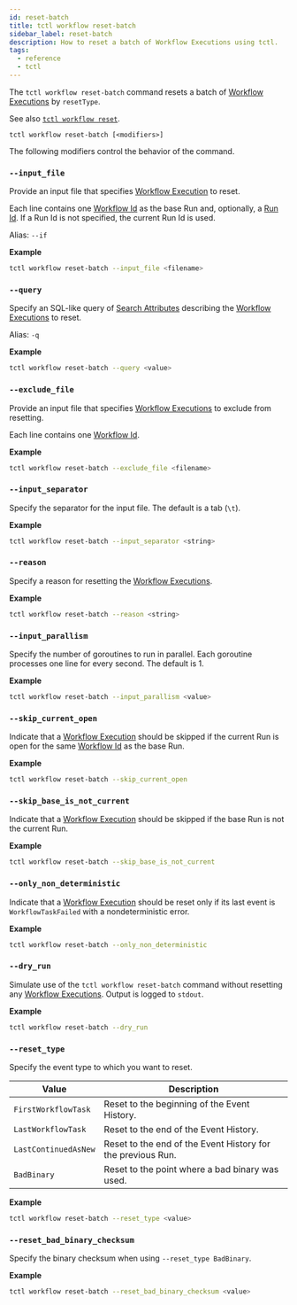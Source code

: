```yaml
---
id: reset-batch
title: tctl workflow reset-batch
sidebar_label: reset-batch
description: How to reset a batch of Workflow Executions using tctl.
tags:
  - reference
  - tctl
---
```


The `tctl workflow reset-batch` command resets a batch of [Workflow Executions](/concepts/what-is-a-workflow-execution) by `resetType`.

See also [`tctl workflow reset`](/tctl/workflow/reset).

`tctl workflow reset-batch [<modifiers>]`

The following modifiers control the behavior of the command.

### `--input_file`

Provide an input file that specifies [Workflow Execution](/concepts/what-is-a-workflow-execution) to reset.

Each line contains one [Workflow Id](/concepts/what-is-a-workflow-id) as the base Run and, optionally, a [Run Id](/concepts/what-is-a-run-id).
If a Run Id is not specified, the current Run Id is used.

Alias: `--if`

**Example**

```bash
tctl workflow reset-batch --input_file <filename>
```

### `--query`

Specify an SQL-like query of [Search Attributes](/concepts/what-is-a-search-attribute) describing the [Workflow Executions](/concepts/what-is-a-workflow-execution) to reset.

Alias: `-q`

**Example**

```bash
tctl workflow reset-batch --query <value>
```

### `--exclude_file`

Provide an input file that specifies [Workflow Executions](/concepts/what-is-a-workflow-execution) to exclude from resetting.

Each line contains one [Workflow Id](/concepts/what-is-a-workflow-id).

**Example**

```bash
tctl workflow reset-batch --exclude_file <filename>
```

### `--input_separator`

Specify the separator for the input file.
The default is a tab (`\t`).

**Example**

```bash
tctl workflow reset-batch --input_separator <string>
```

### `--reason`

Specify a reason for resetting the [Workflow Executions](/concepts/what-is-a-workflow-execution).

<!-- Alias: `--re` -->

**Example**

```bash
tctl workflow reset-batch --reason <string>
```

### `--input_parallism`

Specify the number of goroutines to run in parallel.
Each goroutine processes one line for every second.
The default is 1.

**Example**

```bash
tctl workflow reset-batch --input_parallism <value>
```

### `--skip_current_open`

Indicate that a [Workflow Execution](/concepts/what-is-a-workflow-execution) should be skipped if the current Run is open for the same [Workflow Id](/concepts/what-is-a-workflow-id) as the base Run.

**Example**

```bash
tctl workflow reset-batch --skip_current_open
```

### `--skip_base_is_not_current`

Indicate that a [Workflow Execution](/concepts/what-is-a-workflow-execution) should be skipped if the base Run is not the current Run.

**Example**

```bash
tctl workflow reset-batch --skip_base_is_not_current
```

### `--only_non_deterministic`

Indicate that a [Workflow Execution](/concepts/what-is-a-workflow-execution) should be reset only if its last event is `WorkflowTaskFailed` with a nondeterministic error.

**Example**

```bash
tctl workflow reset-batch --only_non_deterministic
```

### `--dry_run`

Simulate use of the `tctl workflow reset-batch` command without resetting any [Workflow Executions](/concepts/what-is-a-workflow-execution).
Output is logged to `stdout`.

**Example**

```bash
tctl workflow reset-batch --dry_run
```

### `--reset_type`

Specify the event type to which you want to reset.

| Value                | Description                                                 |
| -------------------- | ----------------------------------------------------------- |
| `FirstWorkflowTask`  | Reset to the beginning of the Event History.                |
| `LastWorkflowTask`   | Reset to the end of the Event History.                      |
| `LastContinuedAsNew` | Reset to the end of the Event History for the previous Run. |
| `BadBinary`          | Reset to the point where a bad binary was used.             |

**Example**

```bash
tctl workflow reset-batch --reset_type <value>
```

### `--reset_bad_binary_checksum`

Specify the binary checksum when using `--reset_type BadBinary`.

**Example**

```bash
tctl workflow reset-batch --reset_bad_binary_checksum <value>
```
